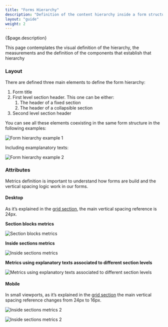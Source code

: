 ```yaml
---
title: "Forms Hierarchy"
description: "Definition of the content hierarchy inside a form structure and the components used to identify the different content blocks."
layout: "guide"
weight: 2
---
```


<div class="page-description">{$page.description}</div>

This page contemplates the visual definition of the hierarchy, the measurements and the definition of the components that establish that hierarchy 

### Layout

There are defined three main elements to define the form hierarchy:
1. Form title
2. First level section header. This one can be either:
    1. The header of a fixed section
    2. The header of a collapsible section
3. Second level section header

You can see all these elements coexisting in the same form structure in the following examples:

![Form hierarchy example 1](../../../images/FormHierarchyParts.jpg)

Including examplanatory texts:

![Form hierarchy example 2](../../../images/FormHierarchyTexts.jpg)

### Attributes

Metrics definition is important to understand how forms are build and the vertical spacing logic work in our forms.

#### Desktop

As it’s explained in the [grid section](../../designPrinciples/grid.html), the main vertical spacing reference is 24px.

__Section blocks metrics__

![Section blocks metrics](../../../images/FormHierarchySectionBlocks.jpg)

__Inside sections metrics__

![Inside sections metrics](../../../images/FormHierarchySections.jpg)

__Metrics using explanatory texts associated to different section levels__

![Metrics using explanatory texts associated to different section levels](../../../images/FormHierarchySectionTexts.jpg)

#### Mobile

In small viewports, as it’s explained in the [grid section](../../designPrinciples/grid.html) the main vertical spacing reference changes from 24px to 16px.

![Inside sections metrics 2](../../../images/FormHierarchySectionBlocksM.jpg)

![Inside sections metrics 2](../../../images/FormHierarchySectionTextsM.jpg)
